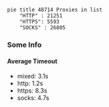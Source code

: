 
```mermaid
pie title 48714 Proxies in list
    "HTTP" : 21251
    "HTTPS": 5593
    "SOCKS" : 26805
```

### Some Info
#### Average Timeout

- mixed: 3.1s
- http: 1.2s
- https: 8.3s
- socks: 4.7s